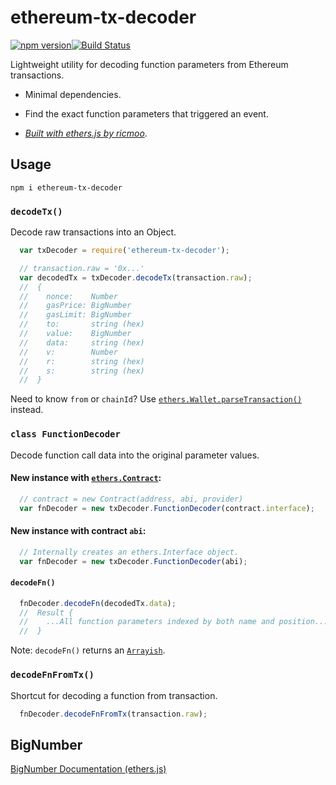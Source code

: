 # ethereum-tx-decoder

[![npm version](https://badge.fury.io/js/ethereum-tx-decoder.svg)](https://badge.fury.io/js/ethereum-tx-decoder)[![Build Status](https://travis-ci.org/GFJHogue/ethereum-tx-decoder.svg?branch=master)](https://travis-ci.org/GFJHogue/ethereum-tx-decoder)

Lightweight utility for decoding function parameters from Ethereum transactions.

- Minimal dependencies.

- Find the exact function parameters that triggered an event.

- _[Built with ethers.js by ricmoo](https://github.com/ethers-io/ethers.js/)_.

## Usage

`npm i ethereum-tx-decoder`

### `decodeTx()`

Decode raw transactions into an Object.

```js
  var txDecoder = require('ethereum-tx-decoder');

  // transaction.raw = '0x...'
  var decodedTx = txDecoder.decodeTx(transaction.raw);
  //  {
  //    nonce:    Number
  //    gasPrice: BigNumber
  //    gasLimit: BigNumber
  //    to:       string (hex)
  //    value:    BigNumber
  //    data:     string (hex)
  //    v:        Number
  //    r:        string (hex)
  //    s:        string (hex)
  //  }
```

Need to know `from` or `chainId`? Use [`ethers.Wallet.parseTransaction()`](https://docs.ethers.io/ethers.js/html/api-wallet.html#parsing-transactions) instead.

### `class FunctionDecoder`

Decode function call data into the original parameter values.

#### New instance with [`ethers.Contract`](https://github.com/ethers-io/ethers.js/):

```js
  // contract = new Contract(address, abi, provider)
  var fnDecoder = new txDecoder.FunctionDecoder(contract.interface);
```

#### New instance with contract `abi`:

```js
  // Internally creates an ethers.Interface object.
  var fnDecoder = new txDecoder.FunctionDecoder(abi);
```

#### `decodeFn()`

```js
  fnDecoder.decodeFn(decodedTx.data);
  //  Result {
  //    ...All function parameters indexed by both name and position...
  //  }
```

Note: `decodeFn()` returns an [`Arrayish`](https://docs.ethers.io/ethers.js/html/api-utils.html#api-arrayish).

### `decodeFnFromTx()`

Shortcut for decoding a function from transaction.

```js
  fnDecoder.decodeFnFromTx(transaction.raw);
```

## BigNumber

[BigNumber Documentation (ethers.js)](https://docs.ethers.io/ethers.js/html/api-utils.html#big-numbers)
